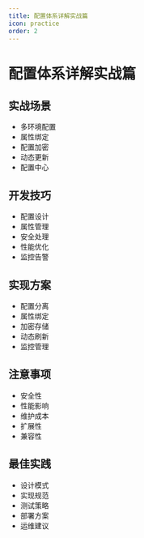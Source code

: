 ```yaml
---
title: 配置体系详解实战篇
icon: practice
order: 2
---
```


# 配置体系详解实战篇

## 实战场景
- 多环境配置
- 属性绑定
- 配置加密
- 动态更新
- 配置中心

## 开发技巧
- 配置设计
- 属性管理
- 安全处理
- 性能优化
- 监控告警

## 实现方案
- 配置分离
- 属性绑定
- 加密存储
- 动态刷新
- 监控管理

## 注意事项
- 安全性
- 性能影响
- 维护成本
- 扩展性
- 兼容性

## 最佳实践
- 设计模式
- 实现规范
- 测试策略
- 部署方案
- 运维建议
